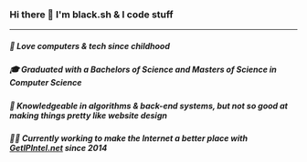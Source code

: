 ### Hi there 👋 I'm black.sh & I code stuff
------

##### 🧒 Love computers & tech since childhood
##### 🎓 Graduated with a Bachelors of Science and Masters of Science in Computer Science
##### 🧠 Knowledgeable in algorithms & back-end systems, but not so good at making things pretty like website design
##### 👨‍💻 Currently working to make the Internet a better place with [GetIPIntel.net](https://getipintel.net) since 2014
<!--
**blackdotsh/blackdotsh** is a ✨ _special_ ✨ repository because its `README.md` (this file) appears on your GitHub profile.

Here are some ideas to get you started:

- 🔭 I’m currently working on ...
- 🌱 I’m currently learning ...
- 👯 I’m looking to collaborate on ...
- 🤔 I’m looking for help with ...
- 💬 Ask me about ...
- 📫 How to reach me: ...
- 😄 Pronouns: ...
- ⚡ Fun fact: ...
-->  
